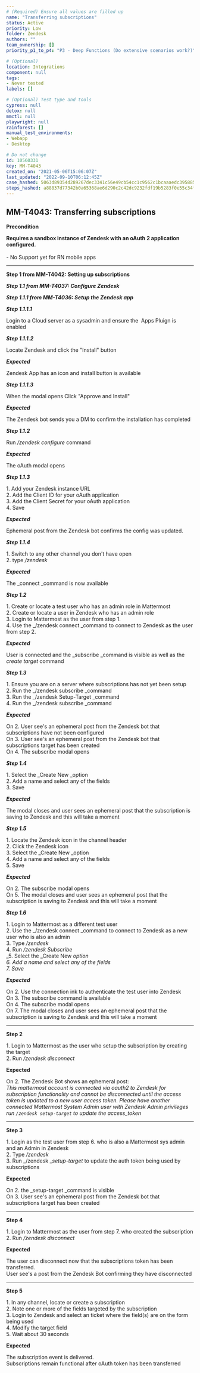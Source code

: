 ```yaml
---
# (Required) Ensure all values are filled up
name: "Transferring subscriptions"
status: Active
priority: Low
folder: Zendesk
authors: ""
team_ownership: []
priority_p1_to_p4: "P3 - Deep Functions (Do extensive scenarios work?)"

# (Optional)
location: Integrations
component: null
tags: 
- Never tested
labels: []

# (Optional) Test type and tools
cypress: null
detox: null
mmctl: null
playwright: null
rainforest: []
manual_test_environments: 
- Webapp
- Desktop

# Do not change
id: 10560331
key: MM-T4043
created_on: "2021-05-06T15:06:07Z"
last_updated: "2022-09-10T06:12:45Z"
case_hashed: 5063d89354d289267dec3341c56e49cb54cc1c9562c1bcaaaedc3958856c1fc98ce404a6ddd41990b91b571273b7c518
steps_hashed: a88837d77342b0a65368ae6d290c2c42dc9232fdf19b5283f0e55c34f4899b8461150ee5cdec1568802ca0453d36692d
---
```


<!-- (Auto-generated) Based on frontmatter's "key" and "name" -->

## MM-T4043: Transferring subscriptions

**Precondition**

**Requires a sandbox instance of Zendesk with an oAuth 2 application configured.**\
\
\- No Support yet for RN mobile apps

---

**Step 1 from MM-T4042: Setting up subscriptions**

<!-- (Auto-generated) Note: Steps 1.1 to 1.6 should not be updated here. Instead, modify directly to the referenced MM-T4042 test case. -->

_**Step 1.1 from MM-T4037: Configure Zendesk**_

<!-- (Auto-generated) Note: Steps 1.1.1 to 1.1.4 should not be updated here. Instead, modify directly to the referenced MM-T4037 test case. -->

_**Step 1.1.1 from MM-T4036: Setup the Zendesk app**_

<!-- (Auto-generated) Note: Steps 1.1.1.1 to 1.1.1.3 should not be updated here. Instead, modify directly to the referenced MM-T4036 test case. -->

_**Step 1.1.1.1**_

Login to a Cloud server as a sysadmin and ensure the  Apps Pluign is enabled

_**Step 1.1.1.2**_

Locate Zendesk and click the "Install" button

_**Expected**_

Zendesk App has an icon and install button is available

_**Step 1.1.1.3**_

When the modal opens Click "Approve and Install"

_**Expected**_

The Zendesk bot sends you a DM to confirm the installation has completed

_**Step 1.1.2**_

Run _/zendesk configure_ command

_**Expected**_

The oAuth modal opens

_**Step 1.1.3**_

1\. Add your Zendesk instance URL\
2\. Add the Client ID for your oAuth application\
3\. Add the Client Secret for your oAuth application\
4\. Save

_**Expected**_

Ephemeral post from the Zendesk bot confirms the config was updated.

_**Step 1.1.4**_

1\. Switch to any other channel you don't have open\
2\. type _/zendesk_

_**Expected**_

The \_connect \_command is now available

_**Step 1.2**_

1\. Create or locate a test user who has an admin role in Mattermost\
2\. Create or locate a user in Zendesk who has an admin role\
3\. Login to Mattermost as the user from step 1.\
4\. Use the \_/zendesk connect \_command to connect to Zendesk as the user from step 2.

_**Expected**_

User is connected and the \_subscribe \_command is visible as well as the _create target_ command

_**Step 1.3**_

1\. Ensure you are on a server where subscriptions has not yet been setup\
2\. Run the \_/zendesk subscribe \_command\
3\. Run the \_/zendesk Setup-Target \_command\
4\. Run the \_/zendesk subscribe \_command

_**Expected**_

On 2. User see's an ephemeral post from the Zendesk bot that subscriptions have not been configured\
On 3. User see's an ephemeral post from the Zendesk bot that subscriptions target has been created\
On 4. The subscribe modal opens

_**Step 1.4**_

1\. Select the \_Create New \_option\
2\. Add a name and select any of the fields\
3\. Save

_**Expected**_

The modal closes and user sees an ephemeral post that the subscription is saving to Zendesk and this will take a moment

_**Step 1.5**_

1\. Locate the Zendesk icon in the channel header\
2\. Click the Zendesk icon\
3\. Select the \_Create New \_option\
4\. Add a name and select any of the fields\
5\. Save

_**Expected**_

On 2. The subscribe modal opens\
On 5. The modal closes and user sees an ephemeral post that the subscription is saving to Zendesk and this will take a moment

_**Step 1.6**_

1\. Login to Mattermost as a different test user\
2\. Use the \_/zendesk connect \_command to connect to Zendesk as a new user who is also an admin\
3\. Type _/zendesk_\
4\. Run _/zendesk Subscribe_\
\_5. Select the \_Create New _option\
6\. Add a name and select any of the fields\
7\. Save_

_**Expected**_

On 2. Use the connection ink to authenticate the test user into Zendesk\
On 3. The subscribe command is available\
On 4. The subscribe modal opens\
On 7. The modal closes and user sees an ephemeral post that the subscription is saving to Zendesk and this will take a moment

---

**Step 2**

1\. Login to Mattermost as the user who setup the subscription by creating the target\
2\. Run _/zendesk disconnect_

**Expected**

On 2. The Zendesk Bot shows an ephemeral post:\
_This mattermost account is connected via oauth2 to Zendesk for subscription functionality and cannot be disconnected until the access token is updated to a new user access token. Please have another connected Mattermost System Admin user with Zendesk Admin privileges run `/zendesk setup-target` to update the access\_token_

---

**Step 3**

1\. Login as the test user from step 6. who is also a Mattermost sys admin and an Admin in Zendesk\
2\. Type _/zendesk_\
3\. Run \_/zendesk \__setup-target_ to update the auth token being used by subscriptions

**Expected**

On 2. the \_setup-target \_command is visible\
On 3. User see's an ephemeral post from the Zendesk bot that subscriptions target has been created

---

**Step 4**

1\. Login to Mattermost as the user from step 7. who created the subscription\
2\. Run _/zendesk disconnect_

**Expected**

The user can disconnect now that the subscriptions token has been transferred.\
User see's a post from the Zendesk Bot confirming they have disconnected

---

**Step 5**

1\. In any channel, locate or create a subscription\
2\. Note one or more of the fields targeted by the subscription\
3\. Login to Zendesk and select an ticket where the field(s) are on the form being used\
4\. Modify the target field\
5\. Wait about 30 seconds

**Expected**

The subscription event is delivered.\
Subscriptions remain functional after oAuth token has been transferred
